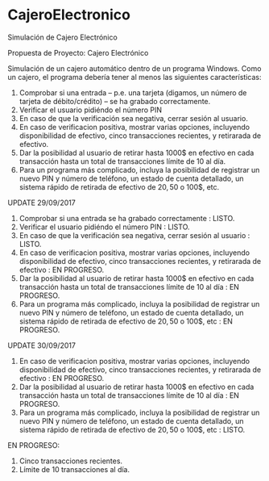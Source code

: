 # CajeroElectronico
Simulación de Cajero Electrónico

Propuesta de Proyecto: Cajero Electrónico

Simulación de un cajero automático dentro de un programa Windows. Como un cajero, el programa debería tener al menos las siguientes características:

1. Comprobar si una entrada – p.e. una tarjeta (digamos, un número de tarjeta de débito/crédito) – se ha grabado correctamente.
2. Verificar el usuario pidiéndo el número PIN
3. En caso de que la verificación sea negativa, cerrar sesión al usuario.
4. En caso de verificacion positiva, mostrar varias opciones, incluyendo disponibilidad de efectivo, cinco transacciones recientes, y retirarada de efectivo.
5. Dar la posibilidad al usuario de retirar hasta 1000$ en efectivo en cada transacción hasta un total de transacciones límite de 10 al día.
6. Para un programa más complicado, incluya la posibilidad de registrar un nuevo PIN y número de teléfono, un estado de cuenta detallado, un sistema rápido de retirada de efectivo de 20$, 50$ o 100$, etc.

UPDATE 29/09/2017
1. Comprobar si una entrada se ha grabado correctamente : LISTO.
2. Verificar el usuario pidiéndo el número PIN : LISTO.
3. En caso de que la verificación sea negativa, cerrar sesión al usuario : LISTO.
4. En caso de verificacion positiva, mostrar varias opciones, incluyendo disponibilidad de efectivo, cinco transacciones recientes, y retirarada de efectivo : EN PROGRESO.
5. Dar la posibilidad al usuario de retirar hasta 1000$ en efectivo en cada transacción hasta un total de transacciones límite de 10 al día : EN PROGRESO.
6. Para un programa más complicado, incluya la posibilidad de registrar un nuevo PIN y número de teléfono, un estado de cuenta detallado, un sistema rápido de retirada de efectivo de 20$, 50$ o 100$, etc : EN PROGRESO.

UPDATE 30/09/2017
1. En caso de verificacion positiva, mostrar varias opciones, incluyendo disponibilidad de efectivo, cinco transacciones recientes, y retirarada de efectivo : EN PROGRESO.
2. Dar la posibilidad al usuario de retirar hasta 1000$ en efectivo en cada transacción hasta un total de transacciones límite de 10 al día : EN PROGRESO.
3. Para un programa más complicado, incluya la posibilidad de registrar un nuevo PIN y número de teléfono, un estado de cuenta detallado, un sistema rápido de retirada de efectivo de 20$, 50$ o 100$, etc : LISTO.

EN PROGRESO:
1. Cinco transacciones recientes.
2. Límite de 10 transacciones al día.
